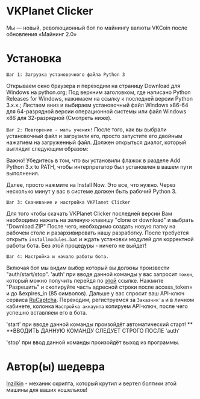 # VKPlanet Clicker
Мы — новый, революционный бот по майнингу валюты VKCoin после обновления «Майнинг 2.0»


# Установка
`Шаг 1: Загрузка установочного файла Python 3`

Открываем окно браузера и переходим на страницу Download для Windows на python.org;
Под верхним заголовком, где написано Python Releases for Windows, нажимаем на ссылку к последней версии Python 3.x.x.;
Листаем вниз и выбираем установочный файл Windows x86-64 для 64-разрядной версии операционной системы или файл Windows x86 для 32-разрядной (Смотреть ниже).

`Шаг 2: Повторение - мать учения!`
После того, как вы выбрали установочный файл и загрузили его, просто запустите его двойным нажатием на загруженный файл. Должен открыться диалог, который выглядит следующим образом:

Важно! Убедитесь в том, что вы установили флажок в разделе Add Python 3.x to PATH, чтобы интерпретатор был установлен в вашем пути выполнения.

Далее, просто нажмите на Install Now. Это все, что нужно. Через несколько минут у вас в системе должен быть рабочий Python 3.


`Шаг 3: Скачивание и настройка VKPlanet Clicker`

Для того чтобы скачать VKPlanet Clicker последней версии Вам необходимо нажать на зеленую клавишу "clone or download" и выбрать "Download ZIP"
После чего, необходимо создать новую папку на рабочем столе и разархивировать нашу разработку. После требуется открыть `installmodules.bat` и ждать установки модулей для корректной работы бота. 
Без этой процедуры - ничего не выйдет!

`Шаг 4: Настройка и начало работы бота.`

Включая бот мы видим выбор который вы должны произвести "auth/start/stop".
'auth' при вводе данной команды у вас запросит `токен`, который можно получить перейдя по [этой](https://vk.cc/9hRc6m) ссылке. Нажмите "Разрешить" и скопируйте часть адресной строки после access_token= и до &expires_in (85 символов). Дальше у вас спросит ваш API-ключ сервиса [RuCaptcha](https://rucaptcha.com?from=959050). Переходим, региструемся за `Заказчик'а` и в личном кабинете, колонка `Настройка аккаунта` копируем API-ключ, после чего успешно вставляем его в бота.

'start' при вводе данной команды произойдёт автоматический старт! ** **ВВОДИТЬ ДАННУЮ КОМАНДУ СЛЕДУЕТ СТРОГО ПОСЛЕ 'auth'

'stop' при ввод данной команды произойдёт выход из программы.

# Автор(ы) шедевра
[Inzilkin](https://github.com/Inzilkin) - механик скрипта, который крутил и вертел болтики этой машины для ваших кошельков!

